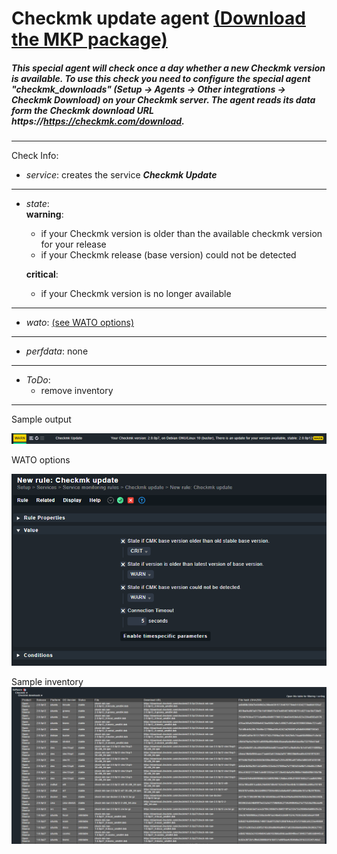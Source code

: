 # Checkmk update agent [(Download the MKP package)](/../../../-/raw/master/agent_checkmk_download.mkp "Download MKP package")

##### This special agent will check once a day whether a new Checkmk version is available. To use this check you need to configure the special agent "checkmk_downloads" (Setup -> Agents -> Other integrations -> Checkmk Download) on your Checkmk server. The agent reads its data form the Checkmk download URL **https://https://checkmk.com/download**.
---
Check Info:

* *service*: creates the service **_Checkmk Update_**
---
* *state*: \
    **warning**: 
    * if your Checkmk version is older than the available checkmk version for your release
    * if your Checkmk release (base version) could not be detected

    **critical**: 
    * if your Checkmk version is no longer available
---
* *wato*: [(see WATO options)](/../../../-/raw/master/doc/wato.png "see WATO options")
---
* *perfdata*: none
---
* *ToDo*:
    * remove inventory
---
Sample output

![sample output](/doc/sample.png?raw=true "sample output")

WATO options

![WATO options](/doc/wato.png?raw=true "WATO options")

Sample inventory
![sample inventory](/doc/sample_inventory.png?raw=true "sample inventory")

